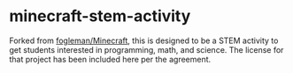 # minecraft-stem-activity
Forked from [fogleman/Minecraft](https://github.com/fogleman/Minecraft), this is designed to be a STEM activity to get students interested in programming, math, and science. The license for that project has been included here per the agreement.
